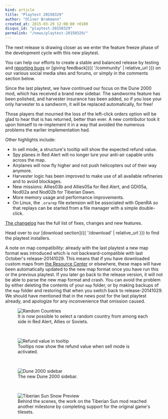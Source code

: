 ```yaml
---
kind: article
title: "Playtest 20150329"
author: "Oliver Brakmann"
created_at: 2015-03-29 12:00:00 +0100
disqus_id: "playtest-20150329"
permalink: "/news/playtest-20150329/"
---
```


The next release is drawing closer as we enter the feature freeze phase of the development cycle with this new playtest.

You can help our efforts to create a stable and balanced release by testing and [reporting bugs](https://bugs.openra.net) or [giving feedback]({{ '/community' | relative_url }}) on our various social media sites and forums, or simply in the comments section below.

Since the last playtest, we have continued our focus on the Dune 2000 mod, which has received a brand new sidebar. The sandworms feature has been polished, and harvester insurance has been added, so if you lose your only harvester to a sandworm, it will be replaced automatically, for free!

Those players that mourned the loss of the left-click orders option will be glad to hear that is has returned, better than ever. A new contributor took it upon himself to re-implement it in a way that avoided the numerous problems the earlier implementation had.

Other highlights include:

   - In sell mode, a structure's tooltip will show the expected refund value.
   - Spy planes in Red Alert will no longer lure your anti-air capable units across the map.
   - Airplanes will now fly higher and not push helicopters out of their way anymore.
   - Harvester logic has been improved to make use of all available refineries and to avoid blockages.
   - New missions: Allies03b and Allies05a for Red Alert, and GDI05a, Nod02a and Nod02b for Tiberian Dawn.
   - More memory usage and performance improvements.
   - On Linux, the `.orarep` file extension will be associated with OpenRA so that replays can be started from a file manager with a simple double-click.

[The changelog](https://github.com/OpenRA/OpenRA/wiki/Changelog/42690f2e88c25186c9c666b3994b17c39a84bac7) has the full list of fixes, changes and new features.

Head over to our [download section]({{ '/download' | relative_url }}) to find the playtest installers.

A note on map compatibility: already with the last playtest a new map format was introduced which is not backward-compatible with last October's release-20141029. This means that if you have downloaded custom maps from [the Resource Center](https://resource.openra.net) or elsewhere, these maps will have been automatically updated to the new map format once you have run this or the previous playtest. If you later go back to the release version, it will not be able to parse the new map format and crash. You can avoid the problem by either deleting the contents of your `map` folder, or by making backups of the `map` folder and restoring that when you switch back to release-20141029. We should have mentioned that in the news post for the last playtest already, and apologize for any inconvenience that omission caused.

<figure>
  <img src="{{ '/images/news/20150329-ra-randomcountries-dropdown.png' | relative_url }}" alt="Random Countries" />
  <figcaption>It is now possible to select a random country from among each side in Red Alert, Allies or Soviets.</figcaption>
</figure>
<br />
<figure>
  <img src="{{ '/images/news/20150329-cnc-refund-tooltip.png' | relative_url }}" alt="Refund value in tooltip" />
  <figcaption>Tooltips now show the refund value when sell mode is activated.</figcaption>
</figure>
<br />
<figure>
  <img src="{{ '/images/news/20150329-d2k-sidebar.png' | relative_url }}" alt="Dune 2000 sidebar" />
  <figcaption>The new Dune 2000 sidebar.</figcaption>
</figure>
<br />
<figure>
  <img src="{{ '/images/news/20150329-ts-snow-preview.png' | relative_url }}" alt="Tiberian Sun Snow Preview" />
  <figcaption>Behind the scenes, the work on the Tiberian Sun mod reached another milestone by completing support for the original game's tilesets.</figcaption>
</figure>
